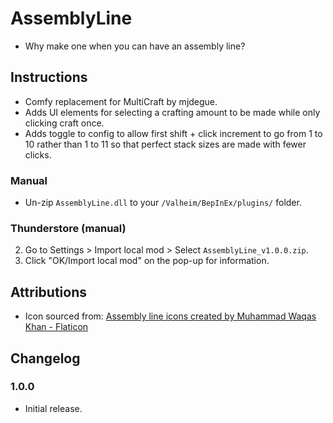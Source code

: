 # AssemblyLine

  * Why make one when you can have an assembly line?

## Instructions

  * Comfy replacement for MultiCraft by mjdegue.
  * Adds UI elements for selecting a crafting amount to be made while only clicking craft once.
  * Adds toggle to config to allow first shift + click increment to go from 1 to 10 rather than 1 to 11 
  so that perfect stack sizes are made with fewer clicks.

### Manual

  * Un-zip `AssemblyLine.dll` to your `/Valheim/BepInEx/plugins/` folder.

### Thunderstore (manual)

  2. Go to Settings > Import local mod > Select `AssemblyLine_v1.0.0.zip`.
  3. Click "OK/Import local mod" on the pop-up for information.

## Attributions

  * Icon sourced from: [Assembly line icons created by Muhammad Waqas Khan - Flaticon](https://www.flaticon.com/free-icons/assembly-line)

## Changelog

### 1.0.0

  * Initial release.
